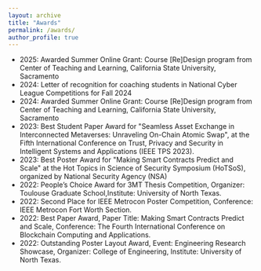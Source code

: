 ```yaml
---
layout: archive
title: "Awards"
permalink: /awards/
author_profile: true
---
```


* 2025: Awarded Summer Online Grant: Course [Re]Design program from Center of Teaching and Learning, California State University, Sacramento
* 2024: Letter of recognition for coaching students in National Cyber League Competitions for Fall 2024 
* 2024: Awarded Summer Online Grant: Course [Re]Design program from Center of Teaching and Learning, California State University, Sacramento
* 2023: Best Student Paper Award for "Seamless Asset Exchange in Interconnected Metaverses: Unraveling On-Chain Atomic Swap", at the Fifth International Conference on Trust, Privacy and Security in Intelligent Systems and Applications (IEEE TPS 2023).
* 2023: Best Poster Award for "Making Smart Contracts Predict and Scale" at the Hot Topics in Science of Security Symposium (HoTSoS), organized by National Security Agency (NSA)
*	2022: People’s Choice Award for 3MT Thesis Competition, Organizer: Toulouse Graduate School,Institute: University of North Texas.
*	2022: Second Place for IEEE Metrocon Poster Competition, Conference: IEEE Metrocon Fort Worth Section.
*	2022: Best Paper Award, Paper Title: Making Smart Contracts Predict and Scale, Conference: The Fourth International Conference on Blockchain Computing and Applications.
*	2022: Outstanding Poster Layout Award, Event: Engineering Research Showcase, Organizer: College of Engineering, Institute: University of North Texas.


